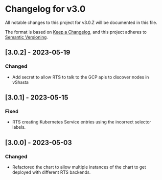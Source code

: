 # Changelog for v3.0

All notable changes to this project for v3.0.Z will be documented in this file.

The format is based on [Keep a Changelog](https://keepachangelog.com/en/1.0.0/),
and this project adheres to [Semantic Versioning](https://semver.org/spec/v2.0.0.html).

## [3.0.2] - 2023-05-19
### Changed
- Add secret to allow RTS to talk to the GCP apis to discover nodes in vShasta


## [3.0.1] - 2023-05-15

### Fixed

- RTS creating Kubernetes Service entries using the incorrect selector labels.

## [3.0.0] - 2023-05-03

### Changed

- Refactored the chart to allow multiple instances of the chart to get deployed with different RTS backends.
